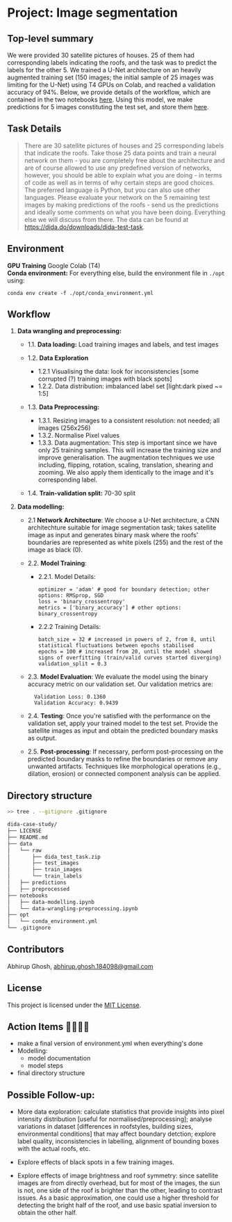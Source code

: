 # Project: Image segmentation

## **Top-level summary**
We were provided 30 satellite pictures of houses. 25 of them had corresponding labels indicating the roofs, and the task was to predict the labels for the other 5. We trained a U-Net architecture on an heavily augmented training set (150 images; the initial sample of 25 images was limiting for the U-Net) using T4 GPUs on Colab, and reached a validation accuracy of 94%. Below, we provide details of the workflow, which are contained in the two notebooks [here](./notebooks/). Using this model, we make predictions for 5 images constituting the test set, and store them [here](./data/predictions/).

## Task Details

> There are 30 satellite pictures of houses and 25 corresponding labels that indicate the roofs. Take those 25 data points and train a neural network on them - you are completely free about the architecture and are of course allowed to use any predefined version of networks, however, you should be able to explain what you are doing - in terms of code as well as in terms of why certain steps are good choices. The preferred language is Python, but you can also use other languages. Please evaluate your network on the 5 remaining test images by making predictions of the roofs - send us the predictions and ideally some comments on what you have been doing. Everything else we will discuss from there. The data can be found at https://dida.do/downloads/dida-test-task.

## Environment

**GPU Training** Google Colab (T4)  
**Conda environment:** For everything else, build the environment file in `./opt` using:
```
conda env create -f ./opt/conda_environment.yml
```

## Workflow

1. **Data wrangling and preprocessing:** 

    - 1.1. **Data loading:** Load training images and labels, and test images  

    - 1.2. **Data Exploration**  
        - 1.2.1 Visualising the data: look for inconsistencies [some corrupted (?) training images with black spots]  
        - 1.2.2. Data distribution: imbalanced label set [light:dark pixed ~= 1:5]  

    - 1.3. **Data Preprocessing:**  
        - 1.3.1. Resizing images to a consistent resolution: not needed; all images (256x256)
        - 1.3.2. Normalise Pixel values
        - 1.3.3. Data augmentation: This step is important since we have only 25 training samples. This will increase the training size and improve generalisation. The augmentation techniques we use including, flipping, rotation, scaling, translation, shearing and zooming. We also apply them identically to the image and it's corresponding label.  

    - 1.4. **Train-validation split:** 70-30 split  

2. **Data modelling:**  
    - 2.1 **Network Architecture**: We choose a U-Net architecture, a CNN architechture suitable for image segmentation task; takes satellite image as input and generates binary mask where the roofs' boundaries are represented as white pixels (255) and the rest of the image as black (0).
    
    - 2.2. **Model Training**:

        - 2.2.1. Model Details:
            ```
            optimizer = 'adam' # good for boundary detection; other options: RMSprop, SGD
            loss = 'binary_crossentropy'
            metrics = ['binary_accuracy'] # other options: binary_crossentropy
            ```

        - 2.2.2 Training Details:
            ```
            batch_size = 32 # increased in powers of 2, from 8, until statistical fluctuations between epochs stabilised
            epochs = 100 # increased from 20, until the model showed signs of overfitting (train/valid curves started diverging)
            validation_split = 0.3
            ```
    
    - 2.3. **Model Evaluation**: We evaluate the model using the binary accuracy metric on our validation set. Our validation metrics are:
            
            Validation Loss: 0.1360
            Validation Accuracy: 0.9439
    
    - 2.4. **Testing**: Once you're satisfied with the performance on the validation set, apply your trained model to the test set. Provide the satellite images as input and obtain the predicted boundary masks as output.

    - 2.5. **Post-processing**: If necessary, perform post-processing on the predicted boundary masks to refine the boundaries or remove any unwanted artifacts. Techniques like morphological operations (e.g., dilation, erosion) or connected component analysis can be applied.


## Directory structure


```bash
>> tree . --gitignore .gitignore

dida-case-study/
├── LICENSE
├── README.md
├── data
│   └── raw
│       ├── dida_test_task.zip
│       ├── test_images
│       ├── train_images
│       └── train_labels
│   ├── predictions
│   ├── preprocessed
├── notebooks
│   ├── data-modelling.ipynb
│   └── data-wrangling-preprocessing.ipynb
├── opt
│   └── conda_environment.yml
└── .gitignore
```

## Contributors
Abhirup Ghosh, <abhirup.ghosh.184098@gmail.com>



## License
This project is licensed under the [MIT License](./LICENSE).

## Action Items 🚨🚨🚨🚨
* make a final version of environment.yml when everything's done
* Modelling:
    * model documentation
    * model steps
* final directory structure

## Possible Follow-up:
* More data exploration: calculate statistics that provide insights into pixel intensity distribution [useful for normalised/preprocessing]; analyse variations in dataset [differences in roofstyles, building sizes, environmental conditions] that may affect boundary detction; explore label quality, inconsistencies in labelling, alignment of bounding boxes with the actual roofs, etc.

* Explore effects of black spots in a few training images.

* Explore effects of image brightness and roof symmetry: since satellite images are from directly overhead, but for most of the images, the sun is not, one side of the roof is brighter than the other, leading to contrast issues. As a basic approximation, one could use a higher threshold for detecting the bright half of the roof, and use basic spatial inversion to obtain the other half.

